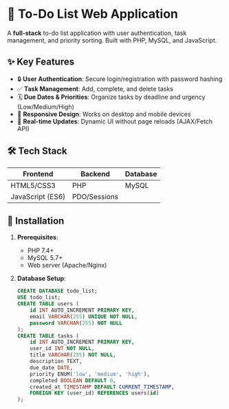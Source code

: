 # 📝 To-Do List Web Application  

A **full-stack** to-do list application with user authentication, task management, and priority sorting. Built with PHP, MySQL, and JavaScript.

## ✨ Key Features  
- 🔒 **User Authentication**: Secure login/registration with password hashing  
- ✅ **Task Management**: Add, complete, and delete tasks  
- 🗓️ **Due Dates & Priorities**: Organize tasks by deadline and urgency (Low/Medium/High)  
- 📱 **Responsive Design**: Works on desktop and mobile devices  
- 🔄 **Real-time Updates**: Dynamic UI without page reloads (AJAX/Fetch API)  

## 🛠️ Tech Stack  
| Frontend          | Backend       | Database  |  
|-------------------|---------------|-----------|  
| HTML5/CSS3        | PHP           | MySQL     |  
| JavaScript (ES6)  | PDO/Sessions  |           |  

## 🚀 Installation  
1. **Prerequisites**:  
   - PHP 7.4+  
   - MySQL 5.7+  
   - Web server (Apache/Nginx)  

2. **Database Setup**:  
   ```sql
   CREATE DATABASE todo_list;
   USE todo_list;
   CREATE TABLE users (
       id INT AUTO_INCREMENT PRIMARY KEY,
       email VARCHAR(255) UNIQUE NOT NULL,
       password VARCHAR(255) NOT NULL
   );
   CREATE TABLE tasks (
       id INT AUTO_INCREMENT PRIMARY KEY,
       user_id INT NOT NULL,
       title VARCHAR(255) NOT NULL,
       description TEXT,
       due_date DATE,
       priority ENUM('low', 'medium', 'high'),
       completed BOOLEAN DEFAULT 0,
       created_at TIMESTAMP DEFAULT CURRENT_TIMESTAMP,
       FOREIGN KEY (user_id) REFERENCES users(id)
   );
